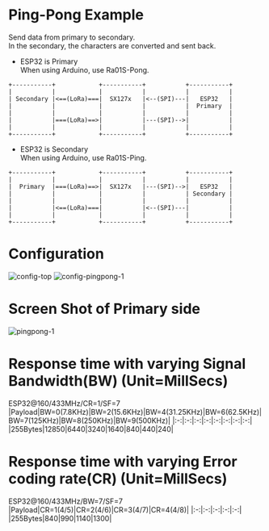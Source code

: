 # Ping-Pong Example   
Send data from primary to secondary.   
In the secondary, the characters are converted and sent back.   

- ESP32 is Primary   
When using Arduino, use Ra01S-Pong.   
```
+-----------+            +-----------+           +-----------+
|           |            |           |           |           |
| Secondary |<==(LoRa)===|  SX127x   |<--(SPI)---|   ESP32   |
|           |            |           |           |  Primary  |
|           |            |           |           |           |
|           |===(LoRa)==>|           |---(SPI)-->|           |
|           |            |           |           |           |
+-----------+            +-----------+           +-----------+
```

- ESP32 is Secondary   
When using Arduino, use Ra01S-Ping.   
```
+-----------+            +-----------+           +-----------+
|           |            |           |           |           |
|  Primary  |===(LoRa)==>|  SX127x   |---(SPI)-->|   ESP32   |
|           |            |           |           | Secondary |
|           |            |           |           |           |
|           |<==(LoRa)===|           |<--(SPI)---|           |
|           |            |           |           |           |
+-----------+            +-----------+           +-----------+
```

# Configuration   
![config-top](https://user-images.githubusercontent.com/6020549/152316024-73f1aab9-fb2a-4729-8683-fbcdae3dcc71.jpg)
![config-pingpong-1](https://github.com/user-attachments/assets/c9b339cf-528a-4712-b32d-7d1da3d5521e)

# Screen Shot of Primary side   
![pingpong-1](https://user-images.githubusercontent.com/6020549/152316130-784d49eb-a5d9-4858-af54-0979af1948c0.jpg)

# Response time with varying Signal Bandwidth(BW) (Unit=MillSecs)   
ESP32@160/433MHz/CR=1/SF=7   
|Payload|BW=0(7.8KHz)|BW=2(15.6KHz)|BW=4(31.25KHz)|BW=6(62.5KHz)|BW=7(125KHz)|BW=8(250KHz)|BW=9(500KHz)|
|:-:|:-:|:-:|:-:|:-:|:-:|:-:|:-:|
|255Bytes|12850|6440|3240|1640|840|440|240|

# Response time with varying Error coding rate(CR) (Unit=MillSecs)   
ESP32@160/433MHz/BW=7/SF=7   
|Payload|CR=1(4/5)|CR=2(4/6)|CR=3(4/7)|CR=4(4/8)|
|:-:|:-:|:-:|:-:|:-:|
|255Bytes|840|990|1140|1300|
